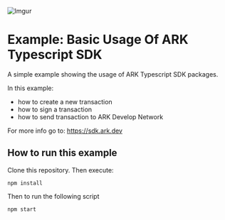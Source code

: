 ![Imgur](https://i.imgur.com/N9LRqmJ.png)
# Example: Basic Usage Of ARK Typescript SDK

A simple example showing the usage of ARK Typescript SDK packages. 

In this example:
- how to create a new transaction
- how to sign a transaction
- how to send transaction to ARK Develop Network

For more info go to: https://sdk.ark.dev

## How to run this example

Clone this repository. Then execute:

```
npm install
```

Then to run the following script
```
npm start
```
